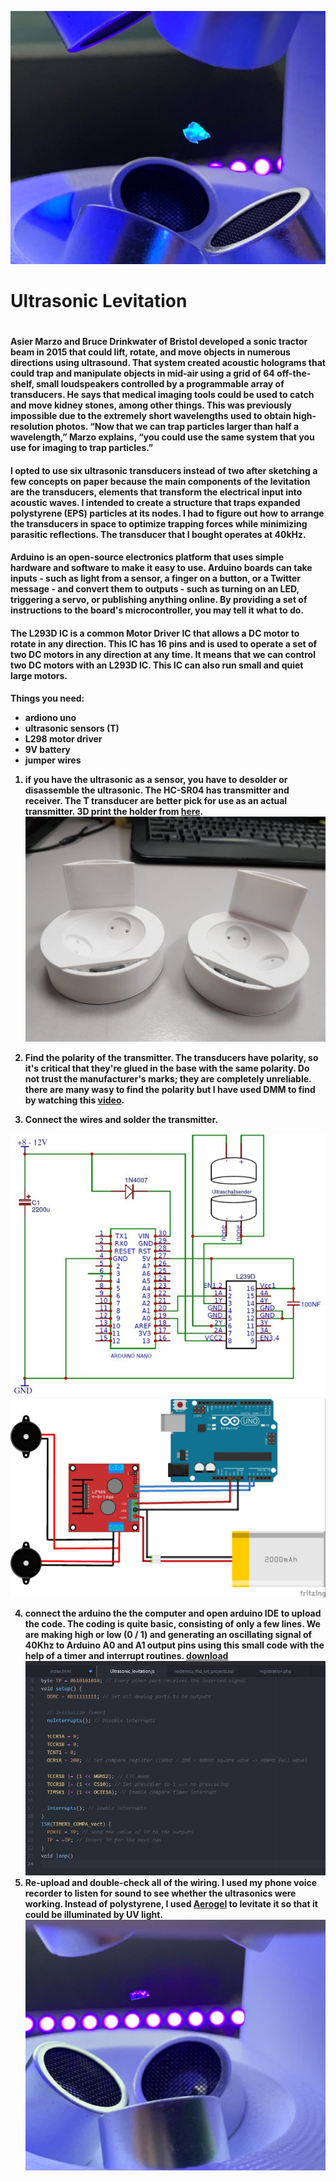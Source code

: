 ![image](https://github.com/avi7v/Arduino-ultrasonic-levitation/blob/main/6.jpeg)
<h1>Ultrasonic Levitation<h1>
  <h4>Asier Marzo and Bruce Drinkwater of Bristol developed a sonic tractor beam in 2015 that could lift, rotate, and move objects in numerous directions using ultrasound. That system created acoustic holograms that could trap and manipulate objects in mid-air using a grid of 64 off-the-shelf, small loudspeakers controlled by a programmable array of transducers. He says that medical imaging tools could be used to catch and move kidney stones, among other things. This was previously impossible due to the extremely short wavelengths used to obtain high-resolution photos. “Now that we can trap particles larger than half a wavelength,” Marzo explains, “you could use the same system that you use for imaging to trap particles.” <h4>

<h4> I opted to use six ultrasonic transducers instead of two after sketching a few concepts on paper because the main components of the levitation are the transducers, elements that transform the electrical input into acoustic waves. I intended to create a structure that traps expanded polystyrene (EPS) particles at its nodes. I had to figure out how to arrange the transducers in space to optimize trapping forces while minimizing parasitic reflections. The transducer that I bought operates at 40kHz.    <h4>

<h4> Arduino is an open-source electronics platform that uses simple hardware and software to make it easy to use. Arduino boards can take inputs - such as light from a sensor, a finger on a button, or a Twitter message - and convert them to outputs - such as turning on an LED, triggering a servo, or publishing anything online. By providing a set of instructions to the board's microcontroller, you may tell it what to do. <h4> 

<h4>The L293D IC is a common Motor Driver IC that allows a DC motor to rotate in any direction. This IC has 16 pins and is used to operate a set of two DC motors in any direction at any time. It means that we can control two DC motors with an L293D IC. This IC can also run small and quiet large motors. <h4>
  
  Things you need:
  * ardiono uno
  * ultrasonic sensors (T) 
  * L298 motor driver
  * 9V battery
  * jumper wires
  
  
  1. if you have the ultrasonic as a sensor, you have to desolder or disassemble the ultrasonic. The HC-SR04 has transmitter and receiver. The T transducer are better pick for use as an actual transmitter. 3D print the holder from [here](https://github.com/avi7v/Arduino-ultrasonic-levitation/blob/main/MicroLev-Bottom.stl).
  ![image](https://github.com/avi7v/Arduino-ultrasonic-levitation/blob/main/4.jpg)
  
  2. Find the polarity of the transmitter. The transducers have polarity, so it's critical that they're glued in the base with the same polarity. Do not trust the manufacturer's marks; they are completely unreliable. there are many wasy to find the polarity but I have used DMM to find by watching this [video](https://www.youtube.com/watch?v=0HaKv3aJQWA&t=7s). 
  3. Connect the wires and solder the transmitter. <br>
  
![photo](https://github.com/avi7v/Arduino-ultrasonic-levitation/blob/main/1.jpg)
![p](https://github.com/avi7v/Arduino-ultrasonic-levitation/blob/main/3.jpg)

  4. connect the arduino the the computer and open arduino IDE to upload the code. The coding is quite basic, consisting of only a few lines. We are making high or low (0 / 1) and generating an oscillating signal of 40Khz to Arduino A0 and A1 output pins using this small code with the help of a timer and interrupt routines. [download](https://github.com/avi7v/Arduino-ultrasonic-levitation/blob/main/Ultrasonic_levitation.ino)
  ![image](https://github.com/avi7v/Arduino-ultrasonic-levitation/blob/main/5.jpg)
  5. Re-upload and double-check all of the wiring. I used my phone voice recorder to listen for sound to see whether the ultrasonics were working. Instead of polystyrene, I used [Aerogel](http://www.buyaerogel.com/) to levitate it so that it could be illuminated by UV light.
  ![image](https://github.com/avi7v/Arduino-ultrasonic-levitation/blob/main/2.jpeg)
  
  
  

  
  
